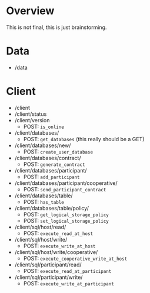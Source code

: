 # Overview

This is not final, this is just brainstorming.


# Data
- /data

# Client 
- /client
- /client/status
- /client/version
    - POST: `is_online`
- /client/databases/
    - POST: `get_databases` (this really should be a GET)
- /client/databases/new/
    - POST: `create_user_database`
- /client/databases/contract/
    - POST: `generate_contract`
- /client/databases/participant/
    - POST: `add_participant`
- /client/databases/participant/cooperative/
    - POST: `send_participant_contract`
- /client/databases/table/
    - POST: `has_table`
- /client/databases/table/policy/
    - POST: `get_logical_storage_policy`
    - POST: `set_logical_storage_policy`
- /client/sql/host/read/
    - POST: `execute_read_at_host`
- /client/sql/host/write/
    - POST: `execute_write_at_host`
- /client/sql/host/write/cooperative/
    - POST: `execute_cooperative_write_at_host`
- /client/sql/participant/read/
    - POST: `execute_read_at_participant`
- /client/sql/participant/write/
    - POST: `execute_write_at_participant`